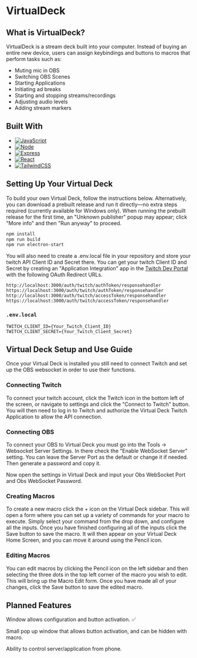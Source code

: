 # VirtualDeck

## What is VirtualDeck?

VirtualDeck is a stream deck built into your computer. Instead of buying an entire new device, users can assign keybindings and buttons to macros that perform tasks such as:

* Muting mic in OBS
* Switching OBS Scenes
* Starting Applications
* Initiating ad breaks
* Starting and stopping streams/recordings
* Adjusting audio levels
* Adding stream markers

## Built With

* [![JavaScript][JavaScript]][JavaScript-url]
* [![Node][Node]][Node-url]
* [![Express][Express]][Express-url]
* [![React][React.js]][React-url]
* [![TailwindCSS][TailwindCSS-shield]][TailwindCSS-url]

## Setting Up Your Virtual Deck

To build your own Virtual Deck, follow the instructions below. Alternatively, you can download a prebuilt release and run it directly—no extra steps required (currently available for Windows only). When running the prebuilt release for the first time, an "Unknown publisher" popup may appear; click "More info" and then "Run anyway" to proceed.

```powershell
npm install
npm run build
npm run electron-start
```

You will also need to create a .env.local file in your repository and store your twitch API Client ID and Secret there. You can get your twitch Client ID and Secret by creating an "Application Integration" app in the [Twitch Dev Portal](https://dev.twitch.tv/) with the following OAuth Redirect URLs.

```plaintext
http://localhost:3000/auth/twitch/authToken/responsehandler
https://localhost:3000/auth/twitch/authToken/responsehandler
http://localhost:3000/auth/twitch/accessToken/responsehandler
https://localhost:3000/auth/twitch/accessToken/responsehandler
```

### `.env.local`
```plaintext
TWITCH_CLIENT_ID={Your_Twitch_Client_ID}
TWITCH_CLIENT_SECRET={Your_Twitch_Client_Secret}
```

## Virtual Deck Setup and Use Guide

Once your Virtual Deck is installed you still need to connect Twitch and set up the OBS websocket in order to use their functions. 

### Connecting Twitch

To connect your twitch account, click the Twitch icon in the bottom left of the screen, or navigate to settings and click the "Connect to Twitch" button. You will then need to log in to Twitch and authorize the Virtual Deck Twitch Application to allow the API connection.

### Connecting OBS

To connect your OBS to Virtual Deck you must go into the Tools -> Websocket Server Settings. In there check the "Enable WebSocket Server" setting. You can leave the Server Port as the default or change it if needed. Then generate a password and copy it.

Now open the settings in Virtual Deck and input your Obs WebSocket Port and Obs WebSocket Password.

### Creating Macros

To create a new macro click the + icon on the Virtual Deck sidebar. This will open a form where you can set up a variety of commands for your macro to execute. Simply select your command from the drop down, and configure all the inputs. Once you have finished configuring all of the inputs click the Save button to save the macro. It will then appear on your Virtual Deck Home Screen, and you can move it around using the Pencil icon.

### Editing Macros

You can edit macros by clicking the Pencil icon on the left sidebar and then selecting the three dots in the top left corner of the macro you wish to edit. This will bring up the Macro Edit form. Once you have made all of your changes, click the Save button to save the edited macro.

## Planned Features

Window allows configuration and button activation. ✅

Small pop up window that allows button activation, and can be hidden with macro.

Ability to control server/application from phone.


[Node]: https://img.shields.io/badge/Node.js-43853D?style=for-the-badge&logo=node.js&logoColor=white
[Node-url]: https://nodejs.org/en
[Express]: https://img.shields.io/badge/Express.js-404D59?style=for-the-badge
[Express-url]: https://expressjs.com/
[JavaScript]: https://img.shields.io/badge/JavaScript-323330?style=for-the-badge&logo=javascript&logoColor=F7DF1E
[JavaScript-url]: https://www.javascript.com/
[React.js]: https://img.shields.io/badge/React-20232A?style=for-the-badge&logo=react&logoColor=61DAFB
[React-url]: https://reactjs.org/
[TailwindCSS-shield]: https://img.shields.io/badge/TailwindCSS-38B2AC?style=flat-square&logo=tailwindcss&logoColor=white
[TailwindCSS-url]: https://tailwindcss.com/
